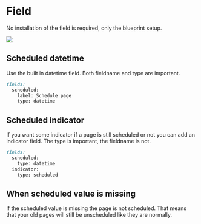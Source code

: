 # Field

No installation of the field is required, only the blueprint setup.

![](https://github.com/jenstornell/kirby-scheduled-pages/blob/master/docs/scheduled.gif)

## Scheduled datetime

Use the built in datetime field. Both fieldname and type are important.

```md
fields:
  scheduled:
    label: Schedule page
    type: datetime
```

## Scheduled indicator

If you want some indicator if a page is still scheduled or not you can add an indicator field. The type is important, the fieldname is not.

```md
fields:
  scheduled:
    type: datetime
  indicator:
    type: scheduled
```


## When scheduled value is missing

If the scheduled value is missing the page is not scheduled. That means that your old pages will still be unscheduled like they are normally.